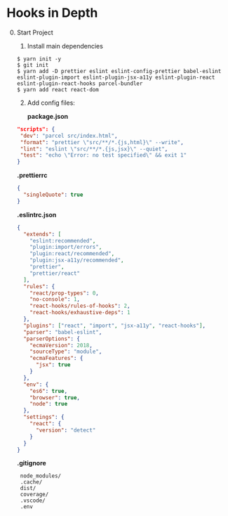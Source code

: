 # Hooks in Depth

0. Start Project

   1. Install main dependencies

   ```
   $ yarn init -y
   $ git init
   $ yarn add -D prettier eslint eslint-config-prettier babel-eslint eslint-plugin-import eslint-plugin-jsx-a11y eslint-plugin-react eslint-plugin-react-hooks parcel-bundler
   $ yarn add react react-dom
   ```

   2. Add config files:

      **package.json**

   ```json
   "scripts": {
    "dev": "parcel src/index.html",
    "format": "prettier \"src/**/*.{js,html}\" --write",
    "lint": "eslint \"src/**/*.{js,jsx}\" --quiet",
    "test": "echo \"Error: no test specified\" && exit 1"
   }
   ```

   **.prettierrc**

   ```json
   {
     "singleQuote": true
   }
   ```

   **.eslintrc.json**

   ```json
   {
     "extends": [
       "eslint:recommended",
       "plugin:import/errors",
       "plugin:react/recommended",
       "plugin:jsx-a11y/recommended",
       "prettier",
       "prettier/react"
     ],
     "rules": {
       "react/prop-types": 0,
       "no-console": 1,
       "react-hooks/rules-of-hooks": 2,
       "react-hooks/exhaustive-deps": 1
     },
     "plugins": ["react", "import", "jsx-a11y", "react-hooks"],
     "parser": "babel-eslint",
     "parserOptions": {
       "ecmaVersion": 2018,
       "sourceType": "module",
       "ecmaFeatures": {
         "jsx": true
       }
     },
     "env": {
       "es6": true,
       "browser": true,
       "node": true
     },
     "settings": {
       "react": {
         "version": "detect"
       }
     }
   }
   ```

   **.gitignore**

   ```
    node_modules/
    .cache/
    dist/
    coverage/
    .vscode/
    .env
   ```
